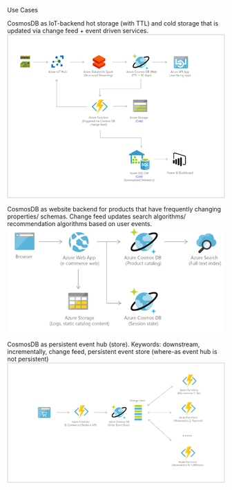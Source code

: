 Use Cases


CosmosDB as IoT-backend hot storage (with TTL) and cold storage that is updated via change feed + event driven services.
![c1e6a2952b4454d8859f825498d6cc95.png](../_resources/23b8d3b7cc7a4df1811fc55bf6f171fb.png)


CosmosDB as website backend for products that have frequently changing properties/ schemas. Change feed updates search algorithms/ recommendation algorithms based on user events. 
![e1ec03b68b6eaef81105f251d99cfbae.png](../_resources/b32cb1e8e6db4102baa7bd8e0733365c.png)

CosmosDB as persistent event hub (store).  Keywords: downstream, incrementally, change feed, persistent event store (where-as event hub is not persistent)
![6785d0e0244b6504b404764fa800cc7c.png](../_resources/b8e3f9b6432c48c49b384c78181ff4e4.png)



